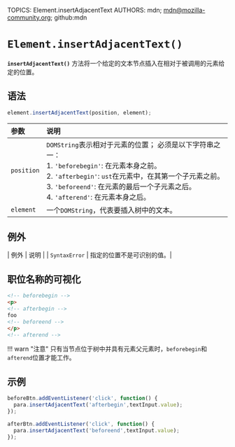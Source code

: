 TOPICS: Element.insertAdjacentText
AUTHORS: mdn; mdn@mozilla-community.org; github:mdn

# `Element.insertAdjacentText()`

**`insertAdjacentText()`** 方法将一个给定的文本节点插入在相对于被调用的元素给定的位置。

## 语法

```javascript
element.insertAdjacentText(position, element);
```

| 参数 | 说明 |
| :-- | :-- |
| `position` | `DOMString`表示相对于元素的位置； 必须是以下字符串之一：<br>1. `'beforebegin'`: 在元素本身之前。<br>2. `'afterbegin'`: `ust`在元素中，在其第一个子元素之前。<br>3. `'beforeend'`: 在元素的最后一个子元素之后。<br>4. `'afterend'`: 在元素本身之后。|
| `element` | 一个`DOMString`，代表要插入树中的文本。 |

## 例外

| 例外 | 说明 |
| `SyntaxError` | 指定的位置不是可识别的值。|

## 职位名称的可视化

```html
<!-- beforebegin -->
<p>
<!-- afterbegin -->
foo
<!-- beforeend -->
</p>
<!-- afterend -->
```

!!! warn "注意"
    只有当节点位于树中并具有元素父元素时，`beforebegin`和`afterend`位置才能工作。

## 示例

```javascript
beforeBtn.addEventListener('click', function() {
  para.insertAdjacentText('afterbegin',textInput.value);
});

afterBtn.addEventListener('click', function() {
  para.insertAdjacentText('beforeend',textInput.value);
});
```
